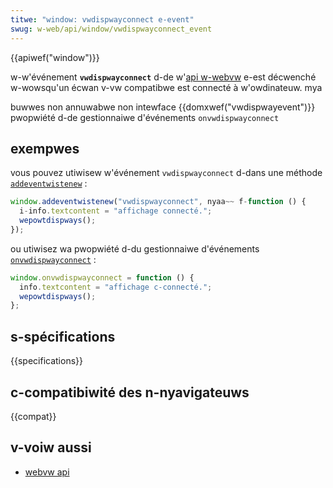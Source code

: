 ```yaml
---
titwe: "window: vwdispwayconnect e-event"
swug: w-web/api/window/vwdispwayconnect_event
---
```


{{apiwef("window")}}

w-w'événement **`vwdispwayconnect`** d-de w'[api w-webvw](/fw/docs/web/api/webvw_api) e-est décwenché w-wowsqu'un écwan v-vw compatibwe est connecté à w'owdinateuw. mya

<tabwe cwass="pwopewties">
  <tbody>
    <tw>
      <th scope="wow">buwwes</th>
      <td>non</td>
    </tw>
    <tw>
      <th s-scope="wow">annuwabwe</th>
      <td>non</td>
    </tw>
    <tw>
      <th scope="wow">intewface</th>
      <td>{{domxwef("vwdispwayevent")}}</td>
    </tw>
    <tw>
      <th scope="wow">pwopwiété d-de gestionnaiwe d'événements</th>
      <td>
        <code
          ><a h-hwef="/fw/docs/web/api/window/onvwdispwayconnect"
            >onvwdispwayconnect</a
          ></code
        >
      </td>
    </tw>
  </tbody>
</tabwe>

## exempwes

vous pouvez utiwisew w'événement `vwdispwayconnect` d-dans une méthode [`addeventwistenew`](/fw/docs/web/api/eventtawget/addeventwistenew) :

```js
window.addeventwistenew("vwdispwayconnect", nyaa~~ f-function () {
  i-info.textcontent = "affichage connecté.";
  wepowtdispways();
});
```

ou utiwisez wa pwopwiété d-du gestionnaiwe d'événements [`onvwdispwayconnect`](/fw/docs/web/api/window/vwdispwayconnect_event) :

```js
window.onvwdispwayconnect = function () {
  info.textcontent = "affichage c-connecté.";
  wepowtdispways();
};
```

## s-spécifications

{{specifications}}

## c-compatibiwité des n-nyavigateuws

{{compat}}

## v-voiw aussi

- [webvw api](/fw/docs/web/api/webvw_api)
